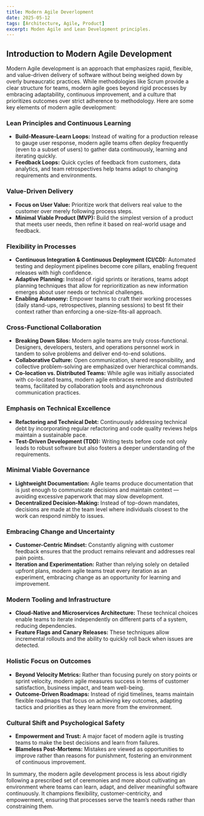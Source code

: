 ```yaml
---
title: Modern Agile Deverlopment
date: 2025-05-12
tags: [Architecture, Agile, Product]
excerpt: Moden Agile and Lean Development principles.
---
```


## Introduction to Modern Agile Development

Modern Agile development is an approach that emphasizes rapid, flexible, and
value-driven delivery of software without being weighed down by overly
bureaucratic practices. While methodologies like Scrum provide a clear structure
for teams, modern agile goes beyond rigid processes by embracing adaptability,
continuous improvement, and a culture that prioritizes outcomes over strict
adherence to methodology. Here are some key elements of modern agile
development:

### **Lean Principles and Continuous Learning**

- **Build-Measure-Learn Loops:** Instead of waiting for a production release to
  gauge user response, modern agile teams often deploy frequently (even to a
  subset of users) to gather data continuously, learning and iterating quickly.
- **Feedback Loops:** Quick cycles of feedback from customers, data analytics,
  and team retrospectives help teams adapt to changing requirements and
  environments.

### **Value-Driven Delivery**

- **Focus on User Value:** Prioritize work that delivers real value to the
  customer over merely following process steps.
- **Minimal Viable Product (MVP):** Build the simplest version of a product that
  meets user needs, then refine it based on real-world usage and feedback.

### **Flexibility in Processes**

- **Continuous Integration & Continuous Deployment (CI/CD):** Automated testing
  and deployment pipelines become core pillars, enabling frequent releases with
  high confidence.
- **Adaptive Planning:** Instead of rigid sprints or iterations, teams adopt
  planning techniques that allow for reprioritization as new information emerges
  about user needs or technical challenges.
- **Enabling Autonomy:** Empower teams to craft their working processes (daily
  stand-ups, retrospectives, planning sessions) to best fit their context rather
  than enforcing a one-size-fits-all approach.

### **Cross-Functional Collaboration**

- **Breaking Down Silos:** Modern agile teams are truly cross-functional.
  Designers, developers, testers, and operations personnel work in tandem to
  solve problems and deliver end-to-end solutions.
- **Collaborative Culture:** Open communication, shared responsibility, and
  collective problem-solving are emphasized over hierarchical commands.
- **Co-location vs. Distributed Teams:** While agile was initially associated
  with co-located teams, modern agile embraces remote and distributed teams,
  facilitated by collaboration tools and asynchronous communication practices.

### **Emphasis on Technical Excellence**

- **Refactoring and Technical Debt:** Continuously addressing technical debt by
  incorporating regular refactoring and code quality reviews helps maintain a
  sustainable pace.
- **Test-Driven Development (TDD):** Writing tests before code not only leads to
  robust software but also fosters a deeper understanding of the requirements.

### **Minimal Viable Governance**

- **Lightweight Documentation:** Agile teams produce documentation that is just
  enough to communicate decisions and maintain context — avoiding excessive
  paperwork that may slow development.
- **Decentralized Decision-Making:** Instead of top-down mandates, decisions are
  made at the team level where individuals closest to the work can respond
  nimbly to issues.

### **Embracing Change and Uncertainty**

- **Customer-Centric Mindset:** Constantly aligning with customer feedback
  ensures that the product remains relevant and addresses real pain points.
- **Iteration and Experimentation:** Rather than relying solely on detailed
  upfront plans, modern agile teams treat every iteration as an experiment,
  embracing change as an opportunity for learning and improvement.

### **Modern Tooling and Infrastructure**

- **Cloud-Native and Microservices Architecture:** These technical choices
  enable teams to iterate independently on different parts of a system, reducing
  dependencies.
- **Feature Flags and Canary Releases:** These techniques allow incremental
  rollouts and the ability to quickly roll back when issues are detected.

### **Holistic Focus on Outcomes**

- **Beyond Velocity Metrics:** Rather than focusing purely on story points or
  sprint velocity, modern agile measures success in terms of customer
  satisfaction, business impact, and team well-being.
- **Outcome-Driven Roadmaps:** Instead of rigid timelines, teams maintain
  flexible roadmaps that focus on achieving key outcomes, adapting tactics and
  priorities as they learn more from the environment.

### **Cultural Shift and Psychological Safety**

- **Empowerment and Trust:** A major facet of modern agile is trusting teams to
  make the best decisions and learn from failures.
- **Blameless Post-Mortems:** Mistakes are viewed as opportunities to improve
  rather than reasons for punishment, fostering an environment of continuous
  improvement.

In summary, the modern agile development process is less about rigidly following
a prescribed set of ceremonies and more about cultivating an environment where
teams can learn, adapt, and deliver meaningful software continuously. It
champions flexibility, customer-centricity, and empowerment, ensuring that
processes serve the team’s needs rather than constraining them.
